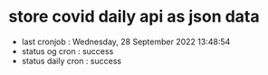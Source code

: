 # store covid daily api as json data

- last cronjob : Wednesday, 28 September 2022 13:48:54
- status og cron : success
- status daily cron : success
      
      